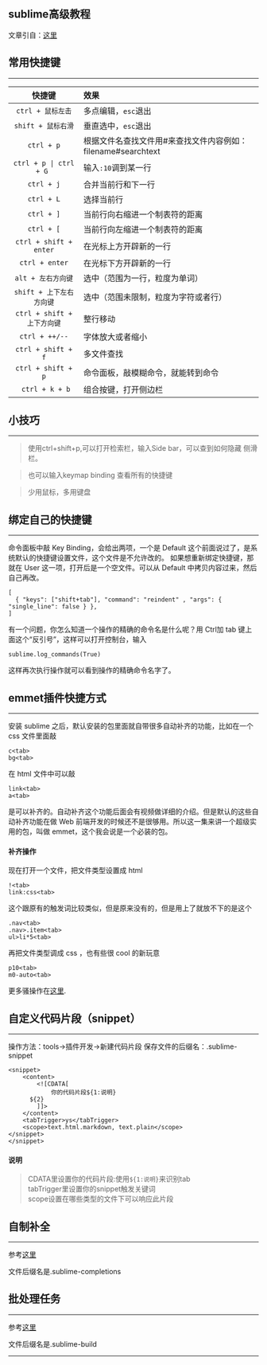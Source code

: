 ## sublime高级教程
文章引自：[这里][referfrom]

## 常用快捷键
-------------------

| 快捷键 | 效果 |
| :----------------: | :-------------- |
| `ctrl + 鼠标左击` | 多点编辑，`esc`退出 |
| `shift + 鼠标右滑` | 垂直选中，`esc`退出 |
| `ctrl + p` | 根据文件名查找文件用#来查找文件内容例如：filename#searchtext |
| `ctrl + p \| ctrl + G ` | 输入`:10`调到某一行 |
| `ctrl + j` | 合并当前行和下一行 |
| `ctrl + L` | 选择当前行 |
| `ctrl + ]` | 当前行向右缩进一个制表符的距离 |
| `ctrl + [` | 当前行向左缩进一个制表符的距离 |
| `ctrl + shift + enter` | 在光标上方开辟新的一行 |
| `ctrl + enter` | 在光标下方开辟新的一行 |
| `alt + 左右方向键` | 选中（范围为一行，粒度为单词） |
| `shift + 上下左右方向键` | 选中（范围未限制，粒度为字符或者行） |
| `ctrl + shift + 上下方向键` | 整行移动 |
| `ctrl + ++/--` | 字体放大或者缩小 |
| `ctrl + shift + f` | 多文件查找 |
| `ctrl + shift + p` | 命令面板，敲模糊命令，就能转到命令 |
| ` ctrl + k + b` | 组合按键，打开侧边栏 |


## 小技巧
-------------------

> 使用ctrl+shift+p,可以打开检索栏，输入Side bar，可以查到如何隐藏 侧滑栏。

> 也可以输入keymap binding 查看所有的快捷键

> 少用鼠标，多用键盘

## 绑定自己的快捷键
-------------------
  命令面板中敲 Key Binding，会给出两项，一个是 Default 这个前面说过了，是系统默认的快捷键设置文件，这个文件是不允许改的。 如果想重新绑定快捷键，那就在 User 这一项，打开后是一个空文件。可以从 Default 中拷贝内容过来，然后自己再改。

``` 
[
  { "keys": ["shift+tab"], "command": "reindent" , "args": { "single_line": false } },
]
```

有一个问题，你怎么知道一个操作的精确的命令名是什么呢？用 Ctrl加 tab 键上面这个“反引号”，这样可以打开控制台，输入

```
sublime.log_commands(True)
```
这样再次执行操作就可以看到操作的精确命令名字了。

## emmet插件快捷方式
-------------------
安装 sublime 之后，默认安装的包里面就自带很多自动补齐的功能，比如在一个 css 文件里面敲
```
c<tab>
bg<tab>
```

在 html 文件中可以敲

```
link<tab>
a<tab>
```
是可以补齐的。自动补齐这个功能后面会有视频做详细的介绍。但是默认的这些自动补齐功能在做 Web 前端开发的时候还不是很够用。所以这一集来讲一个超级实用的包，叫做 emmet，这个我会说是一个必装的包。

#### 补齐操作

现在打开一个文件，把文件类型设置成 html

```
!<tab>
link:css<tab>
```
这个跟原有的触发词比较类似，但是原来没有的，但是用上了就放不下的是这个
```
.nav<tab>
.nav>.item<tab>
ul>li*5<tab>
```
再把文件类型调成 css ，也有些很 cool 的新玩意
```
p10<tab>
m0-auto<tab>
```
更多骚操作在[这里][completions-tab].

## 自定义代码片段（snippet）
-------------------
操作方法：tools->插件开发->新建代码片段
保存文件的后缀名：.sublime-snippet
```
<snippet>
	<content>
		<![CDATA[
			你的代码片段${1:说明}
      ${2}
 		]]>
	</content>
	<tabTrigger>ys</tabTrigger>
	<scope>text.html.markdown, text.plain</scope>
</snippet>
</snippet>
```

#### 说明
> CDATA里设置你的代码片段:使用`${1:说明}`来识别tab  
> tabTrigger里设置你的snippet触发关键词   
> scope设置在哪些类型的文件下可以响应此片段     


## 自制补全
-----------------

参考[这里][completions]

文件后缀名是.sublime-completions

## 批处理任务
-----------------
参考[这里][build]

文件后缀名是.sublime-build



--------------------------------
[build]:http://sublime-text-unofficial-documentation.readthedocs.io/en/latest/reference/build_systems.html '批处理任务'
[completions]:http://sublimecodeintel.github.io/SublimeCodeIntel/ '自制补全'
[completions-tab]:http://docs.emmet.io/actions/ '丰富的 tab 补齐功能'
[referfrom]:http://happypeter.github.io/happysublime/  'peter的sublime高级教程'

